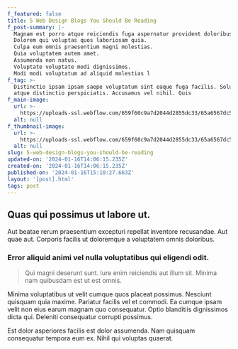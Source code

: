 ```yaml
---
f_featured: false
title: 5 Web Design Blogs You Should Be Reading
f_post-summary: |-
  Magnam est porro atque reiciendis fuga aspernatur provident doloribus quis.
  Dolorem qui voluptas quos laboriosam quia.
  Culpa eum omnis praesentium magni molestias.
  Quia voluptatem autem amet.
  Assumenda non natus.
  Voluptate voluptate modi dignissimos.
  Modi modi voluptatum ad aliquid molestias l
f_tag: >-
  Distinctio ipsam ipsam saepe voluptatum sint eaque fuga facilis. Soluta qui
  atque distinctio perspiciatis. Accusamus vel nihil. Quis 
f_main-image:
  url: >-
    https://uploads-ssl.webflow.com/659f60c9a7d2044d2855dc33/65a6567dc5ba17ecbf829cfb_image5.jpeg
  alt: null
f_thumbnail-image:
  url: >-
    https://uploads-ssl.webflow.com/659f60c9a7d2044d2855dc33/65a6567dc5ba17ecbf829cfb_image5.jpeg
  alt: null
slug: 5-web-design-blogs-you-should-be-reading
updated-on: '2024-01-16T14:06:15.235Z'
created-on: '2024-01-16T14:06:15.235Z'
published-on: '2024-01-16T15:10:27.663Z'
layout: '[post].html'
tags: post
---
```


Quas qui possimus ut labore ut.
-------------------------------

Aut beatae rerum praesentium excepturi repellat inventore recusandae. Aut quae aut. Corporis facilis ut doloremque a voluptatem omnis doloribus.

### Error aliquid animi vel nulla voluptatibus qui eligendi odit.

> Qui magni deserunt sunt. Iure enim reiciendis aut illum sit. Minima nam quibusdam est ut est omnis.

Minima voluptatibus ut velit cumque quos placeat possimus. Nesciunt quisquam quia maxime. Pariatur facilis vel et commodi. Ea cumque ipsam velit non eius earum magnam quo consequatur. Optio blanditiis dignissimos dicta qui. Deleniti consequatur corrupti possimus.

Est dolor asperiores facilis est dolor assumenda. Nam quisquam consequatur tempora eum ex. Nihil qui voluptas quaerat.
